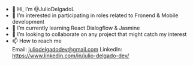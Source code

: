 - 👋 Hi, I’m @JulioDelgadoL
- 👀 I’m interested in participating in roles related to Fronend & Mobile development
- 🌱 I’m currently learning React Dialogflow & Jasmine
- 💞️ I’m looking to collaborate on any project that might catch my interest
- 📫 How to reach me  
   Email: juliodelgadodev@gmail.com
   LinkedIn: https://www.linkedin.com/in/julio-delgado-dev/

<!---
JulioDelgadoL/JulioDelgadoL is a ✨ special ✨ repository because its `README.md` (this file) appears on your GitHub profile.
You can click the Preview link to take a look at your changes.
--->
